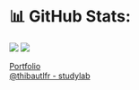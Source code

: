 # 📊 GitHub Stats:

<img src="https://github-readme-stats.vercel.app/api/top-langs/?username=thibautlfr&theme=github_dark&hide_border=true&include_all_commits=true&count_private=false&layout=compact">
<img src="https://github-readme-streak-stats.herokuapp.com/?user=thibautlfr&theme=github_dark&hide_border=true">

<a href="https://bento.me/thibaut-lefrancois">Portfolio</a>
<br>
<a href="https://github.com/orgs/thibautlfr-studylab/repositories">@thibautlfr - studylab</a>
